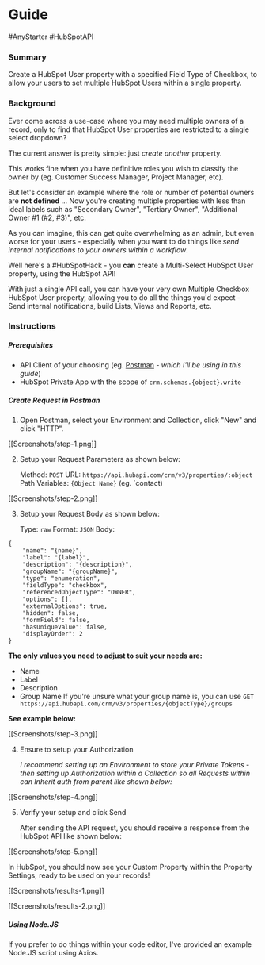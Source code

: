 # Guide

#AnyStarter #HubSpotAPI

### Summary

Create a HubSpot User property with a specified Field Type of Checkbox, to allow your users to set multiple HubSpot Users within a single property.

### Background

Ever come across a use-case where you may need multiple owners of a record, only to find that HubSpot User properties are restricted to a single select dropdown? 

The current answer is pretty simple: just *create another* property. 

This works fine when you have definitive roles you wish to classify the owner by (eg. Customer Success Manager, Project Manager, etc).

But let's consider an example where the role or number of potential owners are **not defined** ... Now you're creating multiple properties with less than ideal labels such as "Secondary Owner", "Tertiary Owner", "Additional Owner #1 (#2, #3)", etc.

As you can imagine, this can get quite overwhelming as an admin, but even worse for your users - especially when you want to do things like *send internal notifications to your owners within a workflow*.

Well here's a #HubSpotHack - you **can** create a Multi-Select HubSpot User property, using the HubSpot API!

With just a single API call, you can have your very own Multiple Checkbox HubSpot User property, allowing you to do all the things you'd expect - Send internal notifications, build Lists, Views and Reports, etc.
### Instructions

##### Prerequisites 
- API Client of your choosing (eg. [Postman](https://www.postman.com/) - *which I'll be using in this guide*)
- HubSpot Private App with the scope of `crm.schemas.{object}.write`

##### Create Request in Postman
1. Open Postman, select your Environment and Collection, click "New" and click "HTTP".

[[Screenshots/step-1.png]]

2. Setup your Request Parameters as shown below:

	Method: `POST`
	URL: `https://api.hubapi.com/crm/v3/properties/:object`
	Path Variables: `{Object Name}` (eg. `contact)

[[Screenshots/step-2.png]]

3. Setup your Request Body as shown below:

	Type: `raw`
	Format: `JSON`
	Body:

```
{
	"name": "{name}",
	"label": "{label}",
	"description": "{description}",
	"groupName": "{groupName}",
	"type": "enumeration",
	"fieldType": "checkbox",
	"referencedObjectType": "OWNER",
	"options": [],
	"externalOptions": true,
	"hidden": false,
	"formField": false,
	"hasUniqueValue": false,
	"displayOrder": 2
}
```

**The only values you need to adjust to suit your needs are:**

- Name
- Label
- Description
- Group Name 
	If you're unsure what your group name is, you can use
	`GET https://api.hubapi.com/crm/v3/properties/{objectType}/groups`

**See example below:**

[[Screenshots/step-3.png]]

4. Ensure to setup your Authorization

	*I recommend setting up an Environment to store your Private Tokens - then setting up Authorization within a Collection so all Requests within can Inherit auth from parent like shown below:*

[[Screenshots/step-4.png]]

5. Verify your setup and click Send

	After sending the API request, you should receive a response from the HubSpot API like shown below:

[[Screenshots/step-5.png]]

In HubSpot, you should now see your Custom Property within the Property Settings, ready to be used on your records!

[[Screenshots/results-1.png]]

[[Screenshots/results-2.png]]

##### Using Node.JS

If you prefer to do things within your code editor, I've provided an example Node.JS script using Axios.